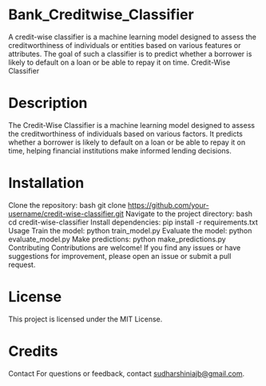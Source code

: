 # Bank_Creditwise_Classifier
A credit-wise classifier is a machine learning model designed to assess the creditworthiness of individuals or entities based on various features or attributes. The goal of such a classifier is to predict whether a borrower is likely to default on a loan or be able to repay it on time. 
Credit-Wise Classifier
# Description
The Credit-Wise Classifier is a machine learning model designed to assess the creditworthiness of individuals based on various factors. It predicts whether a borrower is likely to default on a loan or be able to repay it on time, helping financial institutions make informed lending decisions.

# Installation
Clone the repository:
bash
git clone https://github.com/your-username/credit-wise-classifier.git
Navigate to the project directory:
bash
cd credit-wise-classifier
Install dependencies:
pip install -r requirements.txt
Usage
Train the model:
python train_model.py
Evaluate the model:
python evaluate_model.py
Make predictions:
python make_predictions.py
Contributing
Contributions are welcome! If you find any issues or have suggestions for improvement, please open an issue or submit a pull request.

# License
This project is licensed under the MIT License.

# Credits
Contact
For questions or feedback, contact sudharshiniajb@gmail.com.
